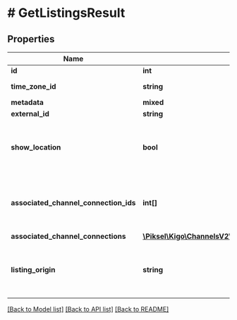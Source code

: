 # # GetListingsResult

## Properties

Name | Type | Description | Notes
------------ | ------------- | ------------- | -------------
**id** | **int** | Listing ID | [optional]
**time_zone_id** | **string** | Time Zone ID | [optional]
**metadata** | **mixed** | Metadata | [optional]
**external_id** | **string** | External ID | [optional]
**show_location** | **bool** | Defines if the exact location of listings should be visible | [optional]
**associated_channel_connection_ids** | **int[]** | Channel Connection IDs associated to the Listing | [optional]
**associated_channel_connections** | [**\Piksel\Kigo\ChannelsV2\Model\ChannelConnectionListing[]**](ChannelConnectionListing.md) |  | [optional]
**listing_origin** | **string** | Tells from where the Listing will be created and managed | [optional]

[[Back to Model list]](../../README.md#models) [[Back to API list]](../../README.md#endpoints) [[Back to README]](../../README.md)
